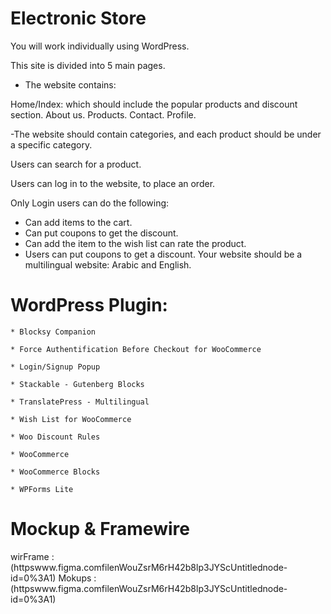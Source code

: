 # Electronic Store

You will work individually using WordPress.

This site is divided into 5 main pages.

- The website contains:

Home/Index: which should include the popular products and discount section. About us. Products. Contact. Profile.

-The website should contain categories, and each product should be under a specific category.

Users can search for a product.

Users can log in to the website, to place an order.

Only Login users can do the following: 

* Can add items to the cart.
* Can put coupons to get the discount.
* Can add the item to the wish list can rate the product. 
* Users can put coupons to get a discount. Your website should be a multilingual website: Arabic and English. 



# WordPress Plugin:
    * Blocksy Companion

    * Force Authentification Before Checkout for WooCommerce

    * Login/Signup Popup

    * Stackable - Gutenberg Blocks

    * TranslatePress - Multilingual

    * Wish List for WooCommerce

    * Woo Discount Rules

    * WooCommerce

    * WooCommerce Blocks

    * WPForms Lite

# Mockup & Framewire

wirFrame : (httpswww.figma.comfilenWouZsrM6rH42b8lp3JYScUntitlednode-id=0%3A1)
Mokups :  (httpswww.figma.comfilenWouZsrM6rH42b8lp3JYScUntitlednode-id=0%3A1)
